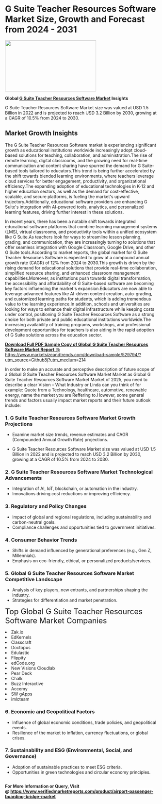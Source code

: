 <H1>G Suite Teacher Resources Software Market Size, Growth and Forecast from 2024 - 2031</H1><img class="aligncenter size-medium wp-image-584254" src="https://thirdeyenews.in/wp-content/uploads/2024/09/Global-Market-Research-300x168.jpeg" alt="" width="300" height="168" /><p><strong>Global&nbsp;<a href="https://www.marketsizeandtrends.com/download-sample/529794/?utm_source=Github8j?utm_medium=214">G Suite Teacher Resources Software Market</a> Insights</strong></p><p>G Suite Teacher Resources Software Market size was valued at USD 1.5 Billion in 2022 and is projected to reach USD 3.2 Billion by 2030, growing at a CAGR of 10.5% from 2024 to 2030.</p><p><h2>Market Growth Insights</h2> <p>The G Suite Teacher Resources Software market is experiencing significant growth as educational institutions worldwide increasingly adopt cloud-based solutions for teaching, collaboration, and administration.The rise of remote learning, digital classrooms, and the growing need for real-time communication and content sharing have spurred the demand for G Suite-based tools tailored to educators.This trend is being further accelerated by the shift towards blended learning environments, where teachers leverage cloud services for better engagement, productivity, and organizational efficiency.The expanding adoption of educational technologies in K-12 and higher education sectors, as well as the demand for cost-effective, scalable, and secure platforms, is fueling the market's upward trajectory.Additionally, educational software providers are enhancing G Suite's integration with AI-powered tools, analytics, and personalized learning features, driving further interest in these solutions.<a href="#"></a></p> <p>In recent years, there has been a notable shift towards integrated educational software platforms that combine learning management systems (LMS), virtual classrooms, and productivity tools within a unified ecosystem like G Suite.As teachers look for ways to streamline lesson planning, grading, and communication, they are increasingly turning to solutions that offer seamless integration with Google Classroom, Google Drive, and other G Suite tools.According to market reports, the global market for G Suite Teacher Resources Software is expected to grow at a compound annual growth rate (CAGR) of 12% from 2024 to 2030.This growth is driven by the rising demand for educational solutions that provide real-time collaboration, simplified resource sharing, and enhanced classroom management capabilities.Moreover, as institutions push towards digital transformation, the accessibility and affordability of G Suite-based software are becoming key factors influencing the market's expansion.Educators are now able to leverage advanced features like AI-driven content creation, auto-grading, and customized learning paths for students, which is adding tremendous value to the learning experience.In addition, schools and universities are looking for ways to enhance their digital infrastructure while keeping costs under control, positioning G Suite Teacher Resources Software as a strong choice for both private and public educational institutions worldwide.The increasing availability of training programs, workshops, and professional development opportunities for teachers is also aiding in the rapid adoption of G Suite solutions across the education sector.<a href="#"></p><p><span class=""><strong>Download Full PDF Sample Copy of Global G Suite Teacher Resources Software Market Report</strong> @ <a href="https://www.marketsizeandtrends.com/download-sample/529794/?utm_source=Github8j?utm_medium=214" target="_blank">https://www.marketsizeandtrends.com/download-sample/529794/?utm_source=Github8j?utm_medium=214</a></span></p><p>In order to make an accurate and perceptive description of future scope of a Global&nbsp;G Suite Teacher Resources Software Market Market as Global&nbsp;G Suite Teacher Resources Software Market Market of 2025, you need to describe a clear Vision &ndash; What Industry or Linda can you think of for example: Quote from a Technology, healthcare, automotive, renewable energy, name the market you are Reffering to.However, some general trends and factors usually impact market reports and their future outlook include:</p><h3>1.&nbsp;<strong>G Suite Teacher Resources Software Market Growth Projections</strong></h3><ul><li>Examine market size trends, revenue estimates and CAGR (Compounded Annual Growth Rate) projections.</li><li><p>G Suite Teacher Resources Software Market size was valued at USD 1.5 Billion in 2022 and is projected to reach USD 3.2 Billion by 2030, growing at a CAGR of 10.5% from 2024 to 2030.</p></li></ul><h3>2.&nbsp;<strong>G Suite Teacher Resources Software Market Technological Advancements</strong></h3><ul><li>Integration of AI, IoT, blockchain, or automation in the industry.</li><li>Innovations driving cost reductions or improving efficiency.</li></ul><h3>3.&nbsp;<strong>Regulatory and Policy Changes</strong></h3><ul><li>Impact of global and regional regulations, including sustainability and carbon-neutral goals.</li><li>Compliance challenges and opportunities tied to government initiatives.</li></ul><h3>4.&nbsp;<strong>Consumer Behavior Trends</strong></h3><ul><li>Shifts in demand influenced by generational preferences (e.g., Gen Z, Millennials).</li><li>Emphasis on eco-friendly, ethical, or personalized products/services.</li></ul><h3>5.&nbsp;<strong>Global G Suite Teacher Resources Software Market Competitive Landscape</strong></h3><ul><li>Analysis of key players, new entrants, and partnerships shaping the industry.</li><li>Strategies for differentiation and market penetration.</li></ul><p data-pm-slice="1 1 []"><span style="color: inherit; font-family: inherit; font-size: 25px;">Top Global G Suite Teacher Resources Software Market Companies</span></p><div class="" data-test-id=""><p><li>Zak.io</li><li> EdKernels</li><li> Classcraft</li><li> Doctopus</li><li> Edulastic</li><li> Flippity</li><li> edCode.org</li><li> New Visions Cloudlab</li><li> Pear Deck</li><li> Chalk</li><li> Buzz Interactive</li><li> Accemy</li><li> SW gApps</li><li> imlcteam</li></p></div><h3>6.&nbsp;<strong>Economic and Geopolitical Factors</strong></h3><ul><li>Influence of global economic conditions, trade policies, and geopolitical events.</li><li>Resilience of the market to inflation, currency fluctuations, or global crises.</li></ul><h3>7.&nbsp;<strong>Sustainability and ESG (Environmental, Social, and Governance)</strong></h3><ul><li>Adoption of sustainable practices to meet ESG criteria.</li><li>Opportunities in green technologies and circular economy principles.</li></ul><h2><strong style="font-size: 14px;">For More Information or Query, Visit @&nbsp;</strong><a style="background-color: #ffffff; font-size: 14px;" href="https://www.marketsizeandtrends.com/report/g-suite-teacher-resources-software-market/" target="_blank">https://www.verifiedmarketreports.com/product/airport-passenger-boarding-bridge-market</a></h2>